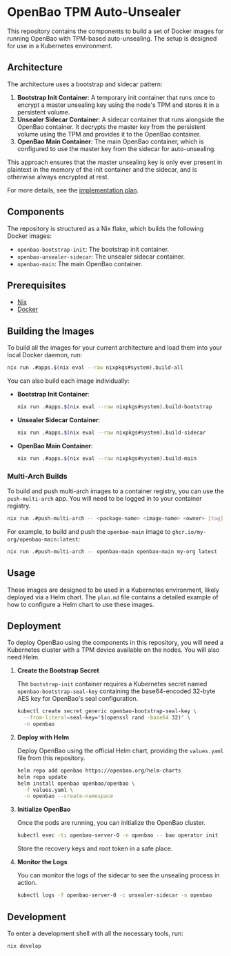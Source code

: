 # OpenBao TPM Auto-Unsealer

This repository contains the components to build a set of Docker images for running OpenBao with TPM-based auto-unsealing. The setup is designed for use in a Kubernetes environment.

## Architecture

The architecture uses a bootstrap and sidecar pattern:

1.  **Bootstrap Init Container**: A temporary init container that runs once to encrypt a master unsealing key using the node's TPM and stores it in a persistent volume.
2.  **Unsealer Sidecar Container**: A sidecar container that runs alongside the OpenBao container. It decrypts the master key from the persistent volume using the TPM and provides it to the OpenBao container.
3.  **OpenBao Main Container**: The main OpenBao container, which is configured to use the master key from the sidecar for auto-unsealing.

This approach ensures that the master unsealing key is only ever present in plaintext in the memory of the init container and the sidecar, and is otherwise always encrypted at rest.

For more details, see the [implementation plan](plan.md).

## Components

The repository is structured as a Nix flake, which builds the following Docker images:

*   `openbao-bootstrap-init`: The bootstrap init container.
*   `openbao-unsealer-sidecar`: The unsealer sidecar container.
*   `openbao-main`: The main OpenBao container.

## Prerequisites

*   [Nix](https://nixos.org/download.html)
*   [Docker](https://docs.docker.com/get-docker/)

## Building the Images

To build all the images for your current architecture and load them into your local Docker daemon, run:

```bash
nix run .#apps.$(nix eval --raw nixpkgs#system).build-all
```

You can also build each image individually:

*   **Bootstrap Init Container**:
    ```bash
    nix run .#apps.$(nix eval --raw nixpkgs#system).build-bootstrap
    ```
*   **Unsealer Sidecar Container**:
    ```bash
    nix run .#apps.$(nix eval --raw nixpkgs#system).build-sidecar
    ```
*   **OpenBao Main Container**:
    ```bash
    nix run .#apps.$(nix eval --raw nixpkgs#system).build-main
    ```

### Multi-Arch Builds

To build and push multi-arch images to a container registry, you can use the `push-multi-arch` app. You will need to be logged in to your container registry.

```bash
nix run .#push-multi-arch -- <package-name> <image-name> <owner> [tag]
```

For example, to build and push the `openbao-main` image to `ghcr.io/my-org/openbao-main:latest`:

```bash
nix run .#push-multi-arch -- openbao-main openbao-main my-org latest
```

## Usage

These images are designed to be used in a Kubernetes environment, likely deployed via a Helm chart. The `plan.md` file contains a detailed example of how to configure a Helm chart to use these images.

## Deployment

To deploy OpenBao using the components in this repository, you will need a Kubernetes cluster with a TPM device available on the nodes. You will also need Helm.

1.  **Create the Bootstrap Secret**

    The `bootstrap-init` container requires a Kubernetes secret named `openbao-bootstrap-seal-key` containing the base64-encoded 32-byte AES key for OpenBao's seal configuration.

    ```bash
    kubectl create secret generic openbao-bootstrap-seal-key \
      --from-literal=seal-key="$(openssl rand -base64 32)" \
      -n openbao
    ```

2.  **Deploy with Helm**

    Deploy OpenBao using the official Helm chart, providing the `values.yaml` file from this repository.

    ```bash
    helm repo add openbao https://openbao.org/helm-charts
    helm repo update
    helm install openbao openbao/openbao \
      -f values.yaml \
      -n openbao --create-namespace
    ```

3.  **Initialize OpenBao**

    Once the pods are running, you can initialize the OpenBao cluster.

    ```bash
    kubectl exec -ti openbao-server-0 -n openbao -- bao operator init
    ```

    Store the recovery keys and root token in a safe place.

4.  **Monitor the Logs**

    You can monitor the logs of the sidecar to see the unsealing process in action.

    ```bash
    kubectl logs -f openbao-server-0 -c unsealer-sidecar -n openbao
    ```

## Development

To enter a development shell with all the necessary tools, run:

```bash
nix develop
```
